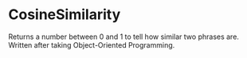 # CosineSimilarity
Returns a number between 0 and 1 to tell how similar two phrases are. Written after taking Object-Oriented Programming.
